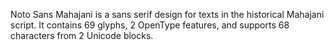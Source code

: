 Noto Sans Mahajani is a sans serif design for texts in the historical Mahajani script. It contains 69 glyphs, 2 OpenType features, and supports 68 characters from 2 Unicode blocks.